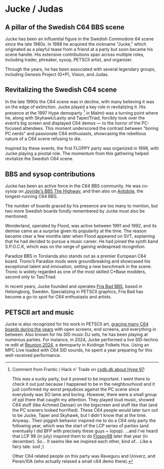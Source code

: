 # Jucke / Judas


## A pillar of the Swedish C64 BBS scene
Jucke has been an influential figure in the Swedish Commodore 64 scene since the late 1980s. In 1988 he acquired the nickname "Jucke," which originated as a playful tease from a friend at a party but soon became his scene handle. His extensive contributions span across multiple roles, including trader, phreaker, sysop, PETSCII artist, and organizer.

Through the years, he has been associated with several legendary groups, including Genesis Project (G*P), Vision, and Judas.

## Revitalizing the Swedish C64 scene
In the late 1990s the C64 scene was in decline, with many believing it was on the edge of extinction. Jucke played a key role in revitalizing it. His presence at the 1997 Hype demoparty [^1] in Malmö was a turning point where he, along with Skyhawk/Laxity and Taper/Triad, forcibly took over the event’s big screen and displayed C64 demos — to the horror of the PC-focused attendees. This moment underscored the contrast between "boring PC nerds" and passionate C64 enthusiasts, showcasing the rebellious nature of a C64 scene refusing to die.

Inspired by these events, the first FLOPPY party was organized in 1998, with Jucke playing a pivotal role. The momentum from this gathering helped revitalize the Swedish C64 scene.

## BBS and sysop contributions
Jucke has been an active force in the C64 BBS community. He was co-sysop on [Joyride's BBS The Highway](https://csdb.dk/bbs/?id=97), and then also on [Antidote](https://csdb.dk/bbs/?id=38), the longest-running C64 BBS.

The number of boards graced by his presence are too many to mention, but two more Swedish boards fondly remembered by Jucke must also be mentioned;

Wonderland, operated by Flood, was active between 1991 and 1992, and its demise came as a surprise given its popularity at the time. The reason became clear a few months later when Flood appeared on SVT, explaining that he had decided to pursue a music career. He had joined the synth band S.P.O.C.K, which was on the verge of gaining widespread recognition.

Paradize BBS in Torslanda also stands out as a premier European C64 board. Tronic’s Paradize mods were groundbreaking and showcased his exceptional talent and innovation, setting a new benchmark in the scene. Tronic is widely regarded as one of the most skilled C\*Base modders, second only to Tao/Triad.

In recent years, Jucke founded and operates [Fria Bad BBS](https://csdb.dk/bbs/?id=2244), based in Helsingborg, Sweden. Specializing in PETSCII graphics, Fria Bad has become a go-to spot for C64 enthusiasts and artists.

## PETSCII art and music
Jucke is also recognized for his work in PETSCII art, [gracing many C64 boards during the years](../../petscii/index.md) with open screens, end screens, and everything in between. Also known for his SID music DJ sets, he has been playing at numerous parties. For instance, in 2024, Jucke performed a live SID-techno re-edit at [Reunion 2024](https://csdb.dk/event/?id=3387), a demoparty in Kvidinge Folkets Hus. Using an MPC Live loaded with C64 SID sounds, he spent a year preparing for this well-received performance.

[^1]:
    Comment from Frantic / Hack n' Trade on [csdb.dk about Hype 97](https://csdb.dk/event/?id=1480):

    This was a sucky party, but it proved to be important. I went there to check it out just because I happened to be in the neighbourhood and it just confirmed my worst prejudices against the PC scene since everybody was SO lame and boring. However, there were a small group of ppl there that caught my attention. They played loud music, showed C64 stuff (like Achmed Dansar) on the bigscreen and stuff like that (and the PC sceners looked horrified). These C64 people would later turn out to be Jucke, Taper and Skyhawk, but I didn't know that at the time. Anyway.. Their piggish behavior inspired me to do a C64 only party the following year, which was the start of the LCP series of parties (and eventually I did BFP with precisely these guys + Iopop). ...and I've heard that LCP 98 (in july)[^2] inspired them to do [Floppy98](https://csdb.dk/event/?id=43) later that year (in december). So... It seems like we inspired each other, kind of... Like a fairy tale. *sod* ;)

    Other C64 related people on this party was Raveguru and Univerz, and Peran/XIA (who actually relased a small c64 demo there).

[^2]:
    Small note about LCP 1998

    At LCP 1998, Skyhawk and Jucke arrived in style with the "Gröna Grodan" — actually an Opel Ascona 1.9L sedan. The trunk was packed with Copy Consult 5.25" disks, fresh and still in their plastic shrinkwrap. Skyhawk worked for the company, and one day a large surplus of outdated floppies was about to be thrown in the dumpster. Instead, about ten large crates of disks were saved and handed out at parties over the following years — LCP 1998 being the first. To this day, it's not unheard of to see someone open a fresh pack at a party.